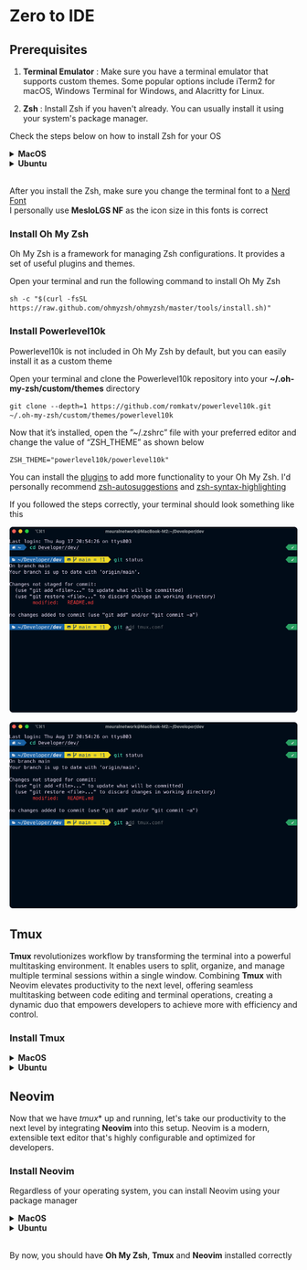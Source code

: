# Zero to IDE

## Prerequisites
1. **Terminal Emulator** : Make sure you have a terminal emulator that supports custom themes. Some popular options include iTerm2 for macOS, Windows Terminal for Windows, and Alacritty for Linux.

2. **Zsh** : Install Zsh if you haven't already. You can usually install it using your system's package manager.

Check the  steps below on how to install Zsh for your OS

<details>

<summary>
<b> MacOS </b>
</summary>

You can use [Homebrew](https://brew.sh) to install **zsh** in MacOS by running

```
brew install zsh
```

After Zsh is installed, you can set it as your default shell by running 

```
chsh -s /usr/local/bin/zsh
```

Close and reopen your Terminal to start using Zsh as your default shell

</details>




<details>

<summary>
<b> Ubuntu </b>
</summary>

Open a terminal on your Ubuntu machine and run the following command to install Zsh using the package manager

```
sudo apt install zsh
```

After Zsh is installed, you can set it as your default shell by running 

```
chsh -s $(which zsh)
```

Close and reopen your Terminal to start using Zsh as your default shell

</details>

<br>

After you install the Zsh, make sure you change the terminal font to a [Nerd Font](https://www.nerdfonts.com) <br>
I personally use **MesloLGS NF** as the icon size in this fonts is correct

### Install Oh My Zsh
Oh My Zsh is a framework for managing Zsh configurations. It provides a set of useful plugins and themes. 

Open your terminal and run the following command to install Oh My Zsh

```
sh -c "$(curl -fsSL https://raw.github.com/ohmyzsh/ohmyzsh/master/tools/install.sh)"
```

### Install Powerlevel10k
Powerlevel10k is not included in Oh My Zsh by default, but you can easily install it as a custom theme

Open your terminal and clone the Powerlevel10k repository into your **~/.oh-my-zsh/custom/themes** directory

```
git clone --depth=1 https://github.com/romkatv/powerlevel10k.git ~/.oh-my-zsh/custom/themes/powerlevel10k
```

Now that it’s installed, open the ”~/.zshrc” file with your preferred editor and change the value of “ZSH_THEME” as shown below

```
ZSH_THEME="powerlevel10k/powerlevel10k"
```

You can install the [plugins](https://github.com/ohmyzsh/ohmyzsh/wiki/Plugins) to add more functionality to your Oh My Zsh. I'd personally recommend [zsh-autosuggestions](https://github.com/zsh-users/zsh-autosuggestions/blob/master/INSTALL.md) and [zsh-syntax-highlighting](https://github.com/zsh-users/zsh-syntax-highlighting/blob/master/INSTALL.md) 


If you followed the steps correctly, your terminal should look something like this

<img src="./assets/images/terminal.png" alt="Example Image" width="680" height="">


![Oh My Zsh + powerlevel10k Terminal Image](./assets/images/terminal.png)

## Tmux
**Tmux** revolutionizes workflow by transforming the terminal into a powerful multitasking environment. It enables users to split, organize, and manage multiple terminal sessions within a single window. Combining **Tmux** with Neovim elevates productivity to the next level, offering seamless multitasking between code editing and terminal operations, creating a dynamic duo that empowers developers to achieve more with efficiency and control.

### Install Tmux

<details>
<summary> <b> MacOS </b> </summary>

You can use [Homebrew](https://brew.sh) to install **tmux** in MacOS by running 

```
brew install tmux
```
</details>


<details>
<summary> <b> Ubuntu </b> </summary>

Open a terminal on your Ubuntu machine and run the following command to install tmux using the package manager

```
sudo apt install tmux
```
</details>


## Neovim
Now that we have *tmux** up and running, let's take our productivity to the next level by integrating **Neovim** into this setup. Neovim is a modern, extensible text editor that's highly configurable and optimized for developers.

### Install Neovim

Regardless of your operating system, you can install Neovim using your package manager

<details>
<summary> <b> MacOS </b> </summary>

On MacOS, use Homebrew. Open your terminal and run

```
brew install tmux
```
</details>


<details>
<summary> <b> Ubuntu </b> </summary>

On your Ubuntu machine. Open your terminal and run

```
sudo apt install tmux
```
</details>

<br>

By now, you should have **Oh My Zsh**, **Tmux** and **Neovim** installed correctly





